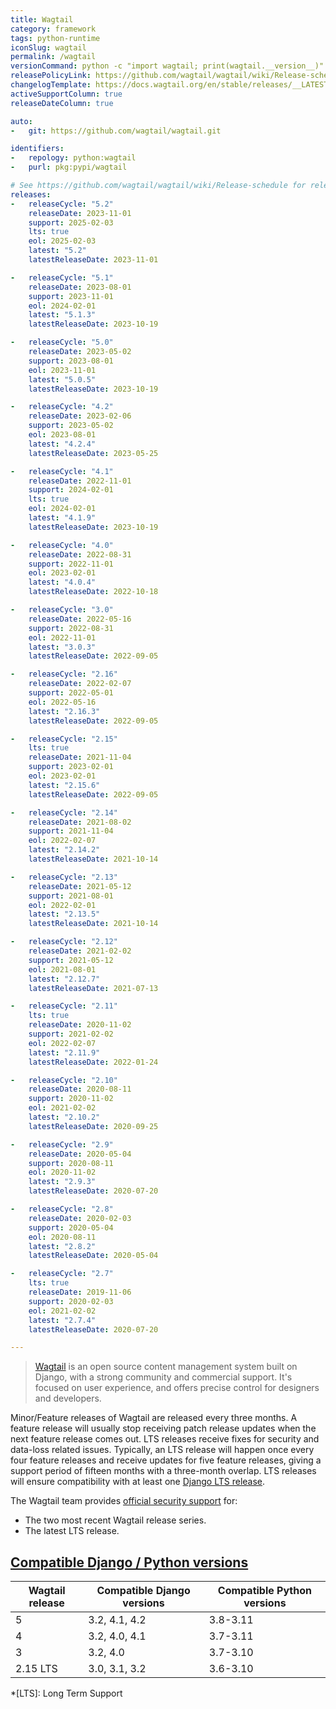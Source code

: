 ```yaml
---
title: Wagtail
category: framework
tags: python-runtime
iconSlug: wagtail
permalink: /wagtail
versionCommand: python -c "import wagtail; print(wagtail.__version__)"
releasePolicyLink: https://github.com/wagtail/wagtail/wiki/Release-schedule
changelogTemplate: https://docs.wagtail.org/en/stable/releases/__LATEST__.html
activeSupportColumn: true
releaseDateColumn: true

auto:
-   git: https://github.com/wagtail/wagtail.git

identifiers:
-   repology: python:wagtail
-   purl: pkg:pypi/wagtail

# See https://github.com/wagtail/wagtail/wiki/Release-schedule for releaseDate / support / EOL dates.
releases:
-   releaseCycle: "5.2"
    releaseDate: 2023-11-01
    support: 2025-02-03
    lts: true
    eol: 2025-02-03
    latest: "5.2"
    latestReleaseDate: 2023-11-01

-   releaseCycle: "5.1"
    releaseDate: 2023-08-01
    support: 2023-11-01
    eol: 2024-02-01
    latest: "5.1.3"
    latestReleaseDate: 2023-10-19

-   releaseCycle: "5.0"
    releaseDate: 2023-05-02
    support: 2023-08-01
    eol: 2023-11-01
    latest: "5.0.5"
    latestReleaseDate: 2023-10-19

-   releaseCycle: "4.2"
    releaseDate: 2023-02-06
    support: 2023-05-02
    eol: 2023-08-01
    latest: "4.2.4"
    latestReleaseDate: 2023-05-25

-   releaseCycle: "4.1"
    releaseDate: 2022-11-01
    support: 2024-02-01
    lts: true
    eol: 2024-02-01
    latest: "4.1.9"
    latestReleaseDate: 2023-10-19

-   releaseCycle: "4.0"
    releaseDate: 2022-08-31
    support: 2022-11-01
    eol: 2023-02-01
    latest: "4.0.4"
    latestReleaseDate: 2022-10-18

-   releaseCycle: "3.0"
    releaseDate: 2022-05-16
    support: 2022-08-31
    eol: 2022-11-01
    latest: "3.0.3"
    latestReleaseDate: 2022-09-05

-   releaseCycle: "2.16"
    releaseDate: 2022-02-07
    support: 2022-05-01
    eol: 2022-05-16
    latest: "2.16.3"
    latestReleaseDate: 2022-09-05

-   releaseCycle: "2.15"
    lts: true
    releaseDate: 2021-11-04
    support: 2023-02-01
    eol: 2023-02-01
    latest: "2.15.6"
    latestReleaseDate: 2022-09-05

-   releaseCycle: "2.14"
    releaseDate: 2021-08-02
    support: 2021-11-04
    eol: 2022-02-07
    latest: "2.14.2"
    latestReleaseDate: 2021-10-14

-   releaseCycle: "2.13"
    releaseDate: 2021-05-12
    support: 2021-08-01
    eol: 2022-02-01
    latest: "2.13.5"
    latestReleaseDate: 2021-10-14

-   releaseCycle: "2.12"
    releaseDate: 2021-02-02
    support: 2021-05-12
    eol: 2021-08-01
    latest: "2.12.7"
    latestReleaseDate: 2021-07-13

-   releaseCycle: "2.11"
    lts: true
    releaseDate: 2020-11-02
    support: 2021-02-02
    eol: 2022-02-07
    latest: "2.11.9"
    latestReleaseDate: 2022-01-24

-   releaseCycle: "2.10"
    releaseDate: 2020-08-11
    support: 2020-11-02
    eol: 2021-02-02
    latest: "2.10.2"
    latestReleaseDate: 2020-09-25

-   releaseCycle: "2.9"
    releaseDate: 2020-05-04
    support: 2020-08-11
    eol: 2020-11-02
    latest: "2.9.3"
    latestReleaseDate: 2020-07-20

-   releaseCycle: "2.8"
    releaseDate: 2020-02-03
    support: 2020-05-04
    eol: 2020-08-11
    latest: "2.8.2"
    latestReleaseDate: 2020-05-04

-   releaseCycle: "2.7"
    lts: true
    releaseDate: 2019-11-06
    support: 2020-02-03
    eol: 2021-02-02
    latest: "2.7.4"
    latestReleaseDate: 2020-07-20

---
```


> [Wagtail](https://wagtail.org/) is an open source content management system built on Django, with
> a strong community and commercial support. It's focused on user experience, and offers precise
> control for designers and developers.

Minor/Feature releases of Wagtail are released every three months. A feature release will usually
stop receiving patch release updates when the next feature release comes out. LTS releases receive
fixes for security and data-loss related issues. Typically, an LTS release will happen once every
four feature releases and receive updates for five feature releases, giving a support period of
fifteen months with a three-month overlap. LTS releases will ensure compatibility with at least
one [Django LTS release](https://www.djangoproject.com/download/#supported-versions).

The Wagtail team provides [official security support](https://docs.wagtail.org/en/stable/contributing/security.html#supported-versions) for:

* The two most recent Wagtail release series.
* The latest LTS release.

## [Compatible Django / Python versions](https://docs.wagtail.org/en/stable/releases/upgrading.html#compatible-django-python-versions)

| Wagtail release | Compatible Django versions | Compatible Python versions |
|-----------------|----------------------------|----------------------------|
| 5               | 3.2, 4.1, 4.2              | 3.8-3.11                   |
| 4               | 3.2, 4.0, 4.1              | 3.7-3.11                   |
| 3               | 3.2, 4.0                   | 3.7-3.10                   |
| 2.15 LTS        | 3.0, 3.1, 3.2              | 3.6-3.10                   |

*[LTS]: Long Term Support
